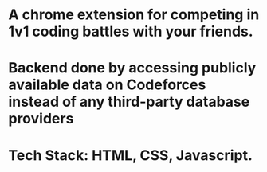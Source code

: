 # A chrome extension for competing in 1v1 coding battles with your friends.
# Backend done by accessing publicly available data on Codeforces instead of any third-party database providers
# Tech Stack: HTML, CSS, Javascript.


